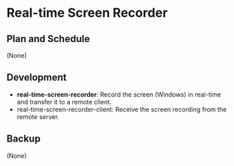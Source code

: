 # Real-time Screen Recorder

## Plan and Schedule

(None)

## Development

- **real-time-screen-recorder**: Record the screen (Windows) in real-time and transfer it to a remote client.
- real-time-screen-recorder-client: Receive the screen recording from the remote server.

## Backup

(None)